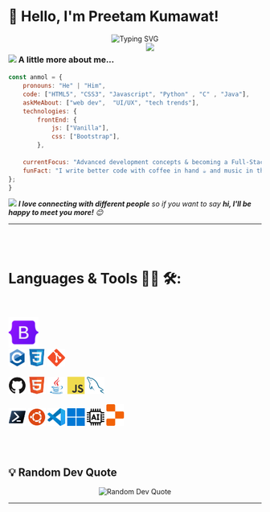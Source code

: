 # 👋 Hello, I'm Preetam Kumawat!

<div align="center">
  <img src="https://readme-typing-svg.herokuapp.com?font=Fira+Code&size=28&duration=4000&pause=1000&color=58A6FF&center=true&vCenter=true&width=600&lines=FrontEnd+Developer+%F0%9F%92%BB;Building+Useful+Tools+%F0%9F%9B%A0%EF%B8%8F;Always+Learning+%F0%9F%93%9A" alt="Typing SVG" />
</div>

<!-- gif image -->
<img align='right' src="https://media.giphy.com/media/M9gbBd9nbDrOTu1Mqx/giphy.gif" width="230">
 
### <img src="https://media.giphy.com/media/VgCDAzcKvsR6OM0uWg/giphy.gif" width="50"> A little more about me...

```javascript
const anmol = {
    pronouns: "He" | "Him",
    code: ["HTML5", "CSS3", "Javascript", "Python" , "C" , "Java"],
    askMeAbout: ["web dev",  "UI/UX", "tech trends"],
    technologies: {
        frontEnd: {
            js: ["Vanilla"],
            css: ["Bootstrap"],
        },

    currentFocus: "Advanced development concepts & becoming a Full-Stack Developer 🚀",
    funFact: "I write better code with coffee in hand ☕ and music in the background 🎶"
};
}

```

<img src="https://media.giphy.com/media/LnQjpWaON8nhr21vNW/giphy.gif" width="60"> <em><b>I love connecting with different people</b> so if you want to say <b>hi, I'll be happy to meet you more!</b> 😊</em>

---

<br>
<br>

# Languages & Tools 👨‍💻 🛠:

</br>

<!-- Icons -->
<p align="center">

<img src="https://github.com/kumawatpreetam/kumawatpreetam/blob/main/icons/Bootstrap.png " alt="Bootstrap" width="60" hight="60"> <br>
<img src="https://github.com/kumawatpreetam/kumawatpreetam/blob/main/icons/C.png" alt="C" width="35" hight="35">
<img src="https://github.com/kumawatpreetam/kumawatpreetam/blob/main/icons/CSS3.png" alt="CSS" width="35" hight="35">
<img src="https://github.com/kumawatpreetam/kumawatpreetam/blob/main/icons/Git.png" alt="Git" width="35" hight="35">
<br>
<br>
<img src="https://github.com/kumawatpreetam/kumawatpreetam/blob/main/icons/GitHub.png" alt="GitHub" width="35" hight="35">
<img src="https://github.com/kumawatpreetam/kumawatpreetam/blob/main/icons/HTML5.png" alt="HTML5" width="35" hight="35">
<img src="https://github.com/kumawatpreetam/kumawatpreetam/blob/main/icons/Java.png" alt="Java" width="35" hight="35">
<img src="https://github.com/kumawatpreetam/kumawatpreetam/blob/main/icons/JavaScript.png" alt="JavaScript"  width="35" hight="35">
<img src="https://github.com/kumawatpreetam/kumawatpreetam/blob/main/icons/MySQL.png" alt="MySQL"  width="35" hight="35">
<br>
<br>
<img src="https://github.com/kumawatpreetam/kumawatpreetam/blob/main/icons/Powershell.png" alt="PowerShell" width="35" hight="35">
<img src="https://github.com/kumawatpreetam/kumawatpreetam/blob/main/icons/Ubuntu.png" alt="Ubuntu" width="35" hight="35">
<img src="https://github.com/kumawatpreetam/kumawatpreetam/blob/main/icons/Visual-Studio-Code-(VS-Code).png" alt="VS-Code" width="35" hight="35">
<img src="https://github.com/kumawatpreetam/kumawatpreetam/blob/main/icons/Windows-11.png" alt="Windows-11" width="35" hight="35">
<img src="https://github.com/kumawatpreetam/kumawatpreetam/blob/main/icons/Ai.png" alt="Ai" width="35" hight="35">
<img src="https://github.com/kumawatpreetam/kumawatpreetam/blob/main/icons/Replit.png" alt="Replit" width="35" hight="35">

</p>

</div>
<br>
<br>

<!--Rendom Quote-->

## 💡 Random Dev Quote

<div align="center">
  <img src="https://quotes-github-readme.vercel.app/api?type=horizontal&theme=tokyonight" alt="Random Dev Quote"/>
</div>

---
